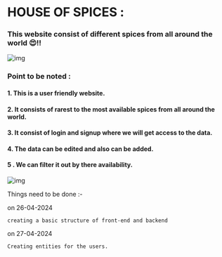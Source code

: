 # HOUSE OF SPICES :


### This website consist of different spices from all around the world 😍!!

![img](https://www.tastingtable.com/img/gallery/tips-you-need-when-cooking-with-spices/intro-1683560012.jpg)
### Point to be noted :
#### 1. This is a user friendly website.
#### 2. It consists of rarest to the most available spices from all around the world.
#### 3. It consist of login and signup where we will get access to the data.
#### 4. The data can be edited and also can be added.
#### 5 . We can filter it out by there availability.


![img](https://www.gastrotravelogue.com/wp-content/uploads/2020/06/spice-header.jpg)


Things need to be done :-

on 26-04-2024 

    creating a basic structure of front-end and backend 

on 27-04-2024

    Creating entities for the users.

